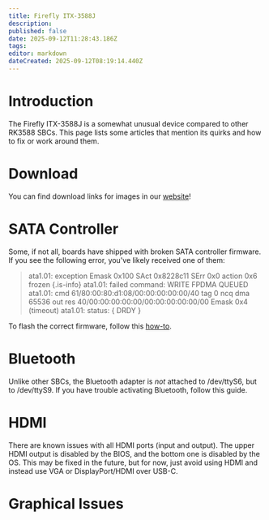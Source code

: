 ```yaml
---
title: Firefly ITX-3588J
description: 
published: false
date: 2025-09-12T11:28:43.186Z
tags: 
editor: markdown
dateCreated: 2025-09-12T08:19:14.440Z
---
```


# Introduction
The Firefly ITX-3588J is a somewhat unusual device compared to other RK3588 SBCs. This page lists some articles that mention its quirks and how to fix or work around them.

# Download
You can find download links for images in our [website](https://bredos.org/download.html)!

# SATA Controller
Some, if not all, boards have shipped with broken SATA controller firmware. 
If you see the following error, you've likely received one of them:
> ata1.01: exception Emask 0x100 SAct 0x8228c11 SErr 0x0 action 0x6 frozen
{.is-info}
ata1.01: failed command: WRITE FPDMA QUEUED
ata1.01: cmd 61/80:00:80:d1:08/00:00:00:00:00/40 tag 0 ncq dma 65536 out
          res 40/00:00:00:00:00/00:00:00:00:00/00 Emask 0x4 (timeout)
ata1.01: status: { DRDY }

To flash the correct firmware, follow this [how-to](/en/ITX-3588J/sata-firmware-fix).

# Bluetooth
Unlike other SBCs, the Bluetooth adapter is *not* attached to /dev/ttyS6, but to /dev/ttyS9. If you have trouble activating Bluetooth, follow this guide.

# HDMI
There are known issues with all HDMI ports (input and output). The upper HDMI output is disabled by the BIOS, and the bottom one is disabled by the OS. This may be fixed in the future, but for now, just avoid using HDMI and instead use VGA or DisplayPort/HDMI over USB-C.

# Graphical Issues
